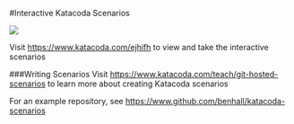 #Interactive Katacoda Scenarios

[![](http://shields.katacoda.com/katacoda/ejhifh/count.svg)](https://www.katacoda.com/ejhifh "Get your profile on Katacoda.com")

Visit https://www.katacoda.com/ejhifh to view and take the interactive scenarios

###Writing Scenarios
Visit https://www.katacoda.com/teach/git-hosted-scenarios to learn more about creating Katacoda scenarios

For an example repository, see https://www.github.com/benhall/katacoda-scenarios
